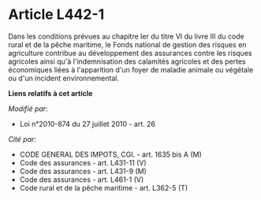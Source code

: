 # Article L442-1

Dans les conditions prévues au chapitre Ier du titre VI du livre III du code rural et de la pêche maritime, le Fonds national
de gestion des risques en agriculture contribue au développement des assurances contre les risques agricoles ainsi qu'à
l'indemnisation des calamités agricoles et des pertes économiques liées à l'apparition d'un foyer de maladie animale ou
végétale ou d'un incident environnemental.

**Liens relatifs à cet article**

_Modifié par_:

  - Loi n°2010-874 du 27 juillet 2010 - art. 26

_Cité par_:

  - CODE GENERAL DES IMPOTS, CGI. - art. 1635 bis A (M)
  - Code des assurances - art. L431-11 (V)
  - Code des assurances - art. L431-9 (M)
  - Code des assurances - art. L461-1 (V)
  - Code rural et de la pêche maritime - art. L362-5 (T)
